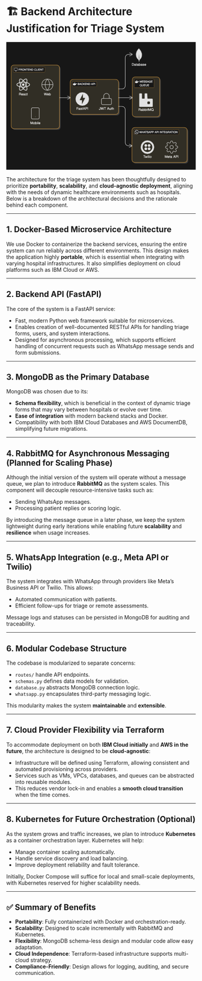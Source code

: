 # 🏗️ Backend Architecture Justification for Triage System

[![Architecture Diagram](./img/architectureDiagram.png)](./img/architectureDiagram.png)

The architecture for the triage system has been thoughtfully designed to prioritize **portability**, **scalability**, and **cloud-agnostic deployment**, aligning with the needs of dynamic healthcare environments such as hospitals. Below is a breakdown of the architectural decisions and the rationale behind each component.

---

## 1. Docker-Based Microservice Architecture

We use Docker to containerize the backend services, ensuring the entire system can run reliably across different environments. This design makes the application highly **portable**, which is essential when integrating with varying hospital infrastructures. It also simplifies deployment on cloud platforms such as IBM Cloud or AWS.

---

## 2. Backend API (FastAPI)

The core of the system is a FastAPI service:

- Fast, modern Python web framework suitable for microservices.
- Enables creation of well-documented RESTful APIs for handling triage forms, users, and system interactions.
- Designed for asynchronous processing, which supports efficient handling of concurrent requests such as WhatsApp message sends and form submissions.

---

## 3. MongoDB as the Primary Database

MongoDB was chosen due to its:

- **Schema flexibility**, which is beneficial in the context of dynamic triage forms that may vary between hospitals or evolve over time.
- **Ease of integration** with modern backend stacks and Docker.
- Compatibility with both IBM Cloud Databases and AWS DocumentDB, simplifying future migrations.

---

## 4. RabbitMQ for Asynchronous Messaging (Planned for Scaling Phase)

Although the initial version of the system will operate without a message queue, we plan to introduce **RabbitMQ** as the system scales. This component will decouple resource-intensive tasks such as:

- Sending WhatsApp messages.
- Processing patient replies or scoring logic.

By introducing the message queue in a later phase, we keep the system lightweight during early iterations while enabling future **scalability** and **resilience** when usage increases.

---

## 5. WhatsApp Integration (e.g., Meta API or Twilio)

The system integrates with WhatsApp through providers like Meta’s Business API or Twilio. This allows:

- Automated communication with patients.
- Efficient follow-ups for triage or remote assessments.

Message logs and statuses can be persisted in MongoDB for auditing and traceability.

---

## 6. Modular Codebase Structure

The codebase is modularized to separate concerns:

- `routes/` handle API endpoints.
- `schemas.py` defines data models for validation.
- `database.py` abstracts MongoDB connection logic.
- `whatsapp.py` encapsulates third-party messaging logic.

This modularity makes the system **maintainable** and **extensible**.

---

## 7. Cloud Provider Flexibility via Terraform

To accommodate deployment on both **IBM Cloud initially** and **AWS in the future**, the architecture is designed to be **cloud-agnostic**:

- Infrastructure will be defined using Terraform, allowing consistent and automated provisioning across providers.
- Services such as VMs, VPCs, databases, and queues can be abstracted into reusable modules.
- This reduces vendor lock-in and enables a **smooth cloud transition** when the time comes.

---

## 8. Kubernetes for Future Orchestration (Optional)

As the system grows and traffic increases, we plan to introduce **Kubernetes** as a container orchestration layer. Kubernetes will help:

- Manage container scaling automatically.
- Handle service discovery and load balancing.
- Improve deployment reliability and fault tolerance.

Initially, Docker Compose will suffice for local and small-scale deployments, with Kubernetes reserved for higher scalability needs.

---

## ✅ Summary of Benefits

- **Portability**: Fully containerized with Docker and orchestration-ready.
- **Scalability**: Designed to scale incrementally with RabbitMQ and Kubernetes.
- **Flexibility**: MongoDB schema-less design and modular code allow easy adaptation.
- **Cloud Independence**: Terraform-based infrastructure supports multi-cloud strategy.
- **Compliance-Friendly**: Design allows for logging, auditing, and secure communication.
